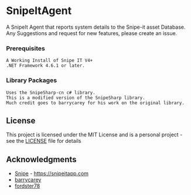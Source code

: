 # SnipeItAgent
A SnipeIt Agent that reports system details to the Snipe-it asset Database.
Any Suggestions and request for new features, please create an issue.

### Prerequisites

```
A Working Install of Snipe IT V4+
.NET Framework 4.6.1 or later.
```

### Library Packages

```
Uses the SnipeSharp-cn c# library.
This is a modified version of the SnipeSharp library.
Much credit goes to barrycarey for his work on the original library.
```

## License

This project is licensed under the MIT License and is a personal project - see the [LICENSE](LICENSE) file for details

## Acknowledgments

* [Snipe](https://github.com/snipe) - https://snipeitapp.com
* [barrycarey](https://github.com/barrycarey)
* [fordster78](https://github.com/fordster78)
